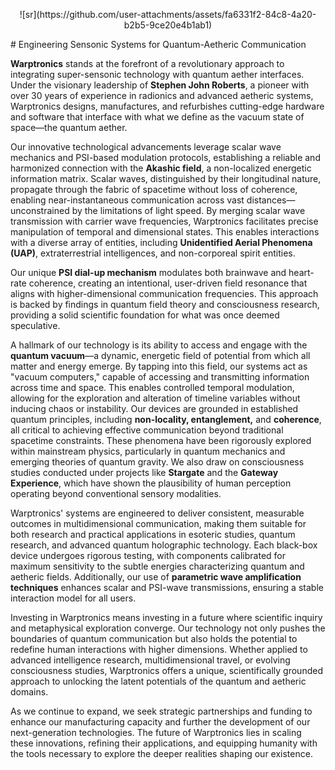 <p align="center">
  ![sr](https://github.com/user-attachments/assets/fa6331f2-84c8-4a20-b2b5-9ce20e4b1ab1)
</p>
# Engineering Sensonic Systems for Quantum-Aetheric Communication

**Warptronics** stands at the forefront of a revolutionary approach to integrating super-sensonic technology with quantum aether interfaces. Under the visionary leadership of **Stephen John Roberts**, a pioneer with over 30 years of experience in radionics and advanced aetheric systems, Warptronics designs, manufactures, and refurbishes cutting-edge hardware and software that interface with what we define as the vacuum state of space—the quantum aether.

Our innovative technological advancements leverage scalar wave mechanics and PSI-based modulation protocols, establishing a reliable and harmonized connection with the **Akashic field**, a non-localized energetic information matrix. Scalar waves, distinguished by their longitudinal nature, propagate through the fabric of spacetime without loss of coherence, enabling near-instantaneous communication across vast distances—unconstrained by the limitations of light speed. By merging scalar wave transmission with carrier wave frequencies, Warptronics facilitates precise manipulation of temporal and dimensional states. This enables interactions with a diverse array of entities, including **Unidentified Aerial Phenomena (UAP)**, extraterrestrial intelligences, and non-corporeal spirit entities.

Our unique **PSI dial-up mechanism** modulates both brainwave and heart-rate coherence, creating an intentional, user-driven field resonance that aligns with higher-dimensional communication frequencies. This approach is backed by findings in quantum field theory and consciousness research, providing a solid scientific foundation for what was once deemed speculative.

A hallmark of our technology is its ability to access and engage with the **quantum vacuum**—a dynamic, energetic field of potential from which all matter and energy emerge. By tapping into this field, our systems act as "vacuum computers," capable of accessing and transmitting information across time and space. This enables controlled temporal modulation, allowing for the exploration and alteration of timeline variables without inducing chaos or instability. Our devices are grounded in established quantum principles, including **non-locality, entanglement,** and **coherence**, all critical to achieving effective communication beyond traditional spacetime constraints. These phenomena have been rigorously explored within mainstream physics, particularly in quantum mechanics and emerging theories of quantum gravity. We also draw on consciousness studies conducted under projects like **Stargate** and the **Gateway Experience**, which have shown the plausibility of human perception operating beyond conventional sensory modalities.

Warptronics' systems are engineered to deliver consistent, measurable outcomes in multidimensional communication, making them suitable for both research and practical applications in esoteric studies, quantum research, and advanced quantum holographic technology. Each black-box device undergoes rigorous testing, with components calibrated for maximum sensitivity to the subtle energies characterizing quantum and aetheric fields. Additionally, our use of **parametric wave amplification techniques** enhances scalar and PSI-wave transmissions, ensuring a stable interaction model for all users.

Investing in Warptronics means investing in a future where scientific inquiry and metaphysical exploration converge. Our technology not only pushes the boundaries of quantum communication but also holds the potential to redefine human interactions with higher dimensions. Whether applied to advanced intelligence research, multidimensional travel, or evolving consciousness studies, Warptronics offers a unique, scientifically grounded approach to unlocking the latent potentials of the quantum and aetheric domains.

As we continue to expand, we seek strategic partnerships and funding to enhance our manufacturing capacity and further the development of our next-generation technologies. The future of Warptronics lies in scaling these innovations, refining their applications, and equipping humanity with the tools necessary to explore the deeper realities shaping our existence.
